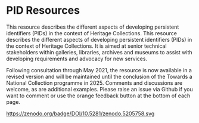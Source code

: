 # PID Resources
This resource describes the different aspects of developing persistent identifiers (PIDs) in the context of Heritage Collections. This resource describes the different aspects of developing persistent identifiers (PIDs) in the context of Heritage Collections. It is aimed at senior technical stakeholders within galleries, libraries, archives and museums to assist with developing requirements and advocacy for new services.

Following consultation through May 2021, the resource is now available in a revised version and will be maintained until the conclusion of the Towards a National Collection programme in 2025. Comments and discussions are welcome, as are additional examples. Please raise an issue via Github if you want to comment or use the orange feedback button at the bottom of each page.

https://zenodo.org/badge/DOI/10.5281/zenodo.5205758.svg
